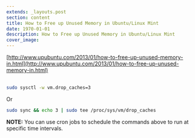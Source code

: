```yaml
---
extends: _layouts.post
section: content
title: How to Free up Unused Memory in Ubuntu/Linux Mint
date: 1970-01-01
description: How to Free up Unused Memory in Ubuntu/Linux Mint
cover_image: 
---
```


[http://www.upubuntu.com/2013/01/how-to-free-up-unused-memory-in.html](http://www.upubuntu.com/2013/01/how-to-free-up-unused-memory-in.html)
<br><br>
```bash
sudo sysctl -w vm.drop_caches=3
```
Or
```bash
sudo sync && echo 3 | sudo tee /proc/sys/vm/drop_caches
```
**NOTE:** You can use cron jobs to schedule the commands above to run at specific time intervals.